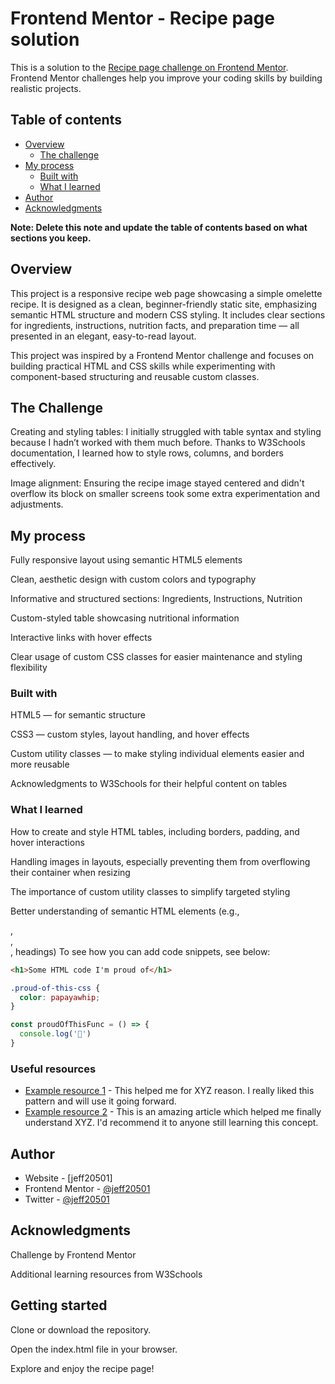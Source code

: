 # Frontend Mentor - Recipe page solution

This is a solution to the [Recipe page challenge on Frontend Mentor](https://www.frontendmentor.io/challenges/recipe-page-KiTsR8QQKm). Frontend Mentor challenges help you improve your coding skills by building realistic projects. 

## Table of contents

- [Overview](#overview)
  - [The challenge](#the-challenge)
- [My process](#my-process)
  - [Built with](#built-with)
  - [What I learned](#what-i-learned)
- [Author](#author)
- [Acknowledgments](#acknowledgments)

**Note: Delete this note and update the table of contents based on what sections you keep.**

## Overview
This project is a responsive recipe web page showcasing a simple omelette recipe. It is designed as a clean, beginner-friendly static site, emphasizing semantic HTML structure and modern CSS styling. It includes clear sections for ingredients, instructions, nutrition facts, and preparation time — all presented in an elegant, easy-to-read layout.

This project was inspired by a Frontend Mentor challenge and focuses on building practical HTML and CSS skills while experimenting with component-based structuring and reusable custom classes.

## The Challenge
Creating and styling tables: I initially struggled with table syntax and styling because I hadn’t worked with them much before. Thanks to W3Schools documentation, I learned how to style rows, columns, and borders effectively.

Image alignment: Ensuring the recipe image stayed centered and didn't overflow its block on smaller screens took some extra experimentation and adjustments.


## My process
Fully responsive layout using semantic HTML5 elements

Clean, aesthetic design with custom colors and typography

Informative and structured sections: Ingredients, Instructions, Nutrition

Custom-styled table showcasing nutritional information

Interactive links with hover effects

Clear usage of custom CSS classes for easier maintenance and styling flexibility

### Built with

HTML5 — for semantic structure

CSS3 — custom styles, layout handling, and hover effects

Custom utility classes — to make styling individual elements easier and more reusable

Acknowledgments to W3Schools for their helpful content on tables


### What I learned

How to create and style HTML tables, including borders, padding, and hover interactions

Handling images in layouts, especially preventing them from overflowing their container when resizing

The importance of custom utility classes to simplify targeted styling

Better understanding of semantic HTML elements (e.g., <section>, <article>, <footer>, headings)
To see how you can add code snippets, see below:

```html
<h1>Some HTML code I'm proud of</h1>
```
```css
.proud-of-this-css {
  color: papayawhip;
}
```
```js
const proudOfThisFunc = () => {
  console.log('🎉')
}
```


### Useful resources

- [Example resource 1](https://www.example.com) - This helped me for XYZ reason. I really liked this pattern and will use it going forward.
- [Example resource 2](https://www.example.com) - This is an amazing article which helped me finally understand XYZ. I'd recommend it to anyone still learning this concept.

## Author

- Website - [jeff20501]
- Frontend Mentor - [@jeff20501](https://https://www.frontendmentor.io/profile/jeff20501)
- Twitter - [@jeff20501](https://www.twitter.com/yourusername)

## Acknowledgments

Challenge by Frontend Mentor

Additional learning resources from W3Schools


## Getting started
Clone or download the repository.

Open the index.html file in your browser.

Explore and enjoy the recipe page!
